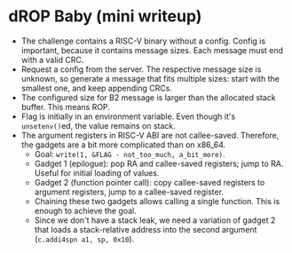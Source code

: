 # dROP Baby (mini writeup)

* The challenge contains a RISC-V binary without a config. Config is important,
  because it contains message sizes. Each message must end with a valid CRC.
* Request a config from the server. The respective message size is unknown, so
  generate a message that fits multiple sizes: start with the smallest one, and
  keep appending CRCs.
* The configured size for B2 message is larger than the allocated stack buffer.
  This means ROP.
* Flag is initially in an environment variable. Even though it's
  `unsetenv()`ed, the value remains on stack.
* The argument registers in RISC-V ABI are not callee-saved. Therefore, the
  gadgets are a bit more complicated than on x86_64.
  * Goal: `write(1, &FLAG - not_too_much, a_bit_more)`.
  * Gadget 1 (epilogue): pop RA and callee-saved registers; jump to RA.
    Useful for initial loading of values.
  * Gadget 2 (function pointer call): copy callee-saved registers to argument
    registers, jump to a callee-saved register.
  * Chaining these two gadgets allows calling a single function.
    This is enough to achieve the goal.
  * Since we don't have a stack leak, we need a variation of gadget 2 that
    loads a stack-relative address into the second argument
    (`c.addi4spn a1, sp, 0x10`).
